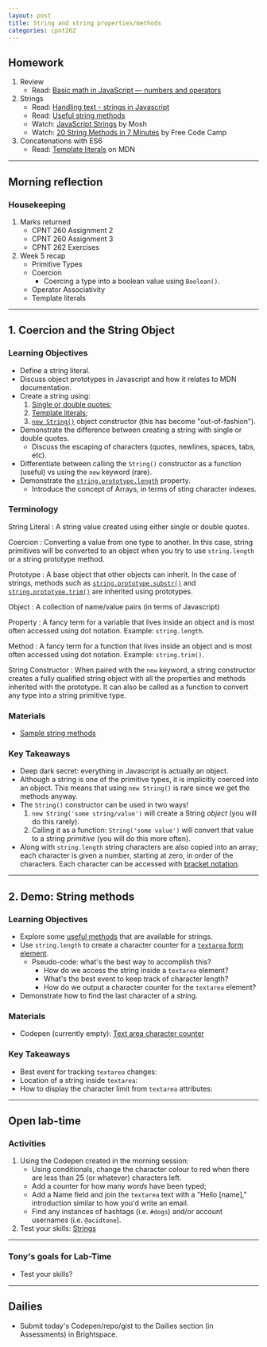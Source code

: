 ```yaml
---
layout: post
title: String and string properties/methods
categories: cpnt262
---
```


## Homework
1. Review
    - Read: [Basic math in JavaScript — numbers and operators](https://developer.mozilla.org/en-US/docs/Learn/JavaScript/First_steps/Math)
2. Strings
    - Read: [Handling text - strings in Javascript](https://developer.mozilla.org/en-US/docs/Learn/JavaScript/First_steps/Strings)
    - Read: [Useful string methods](https://developer.mozilla.org/en-US/docs/Learn/JavaScript/First_steps/Useful_string_methods)
    - Watch: [JavaScript Strings](https://youtu.be/09BwruU4kiY) by Mosh
    - Watch: [20 String Methods in 7 Minutes](https://youtu.be/VRz0nbax0uI) by Free Code Camp
3. Concatenations with ES6
    - Read: [Template literals](https://developer.mozilla.org/en-US/docs/Web/JavaScript/Reference/Template_literals) on MDN

---

## Morning reflection
### Housekeeping
1. Marks returned
    - CPNT 260 Assignment 2
    - CPNT 260 Assignment 3
    - CPNT 262 Exercises
2. Week 5 recap
    - Primitive Types
    - Coercion
        - Coercing a type into a boolean value using `Boolean()`.
    - Operator Associativity
    - Template literals

---

## 1. Coercion and the String Object
### Learning Objectives
- Define a string literal.
- Discuss object prototypes in Javascript and how it relates to MDN documentation.
- Create a string using:
    1. [Single or double quotes](https://stackoverflow.com/questions/242813/when-should-i-use-double-or-single-quotes-in-javascript);
    2. [Template literals](https://developer.mozilla.org/en-US/docs/Web/JavaScript/Reference/Template_literals);
    3. [`new String()`](https://developer.mozilla.org/en-US/docs/Web/JavaScript/Reference/Global_Objects/String/String) object constructor (this has become "out-of-fashion").
- Demonstrate the difference between creating a string with single or double quotes.
    - Discuss the escaping of characters (quotes, newlines, spaces, tabs, etc).
- Differentiate between calling the `String()` constructor as a function (useful) vs using the `new` keyword (rare).
- Demonstrate the [`string.prototype.length`](https://developer.mozilla.org/en-US/docs/Web/JavaScript/Reference/Global_Objects/String/length) property.
    - Introduce the concept of Arrays, in terms of sting character indexes.

### Terminology
String Literal
: A string value created using either single or double quotes.

Coercion
: Converting a value from one type to another. In this case, string primitives will be converted to an object when you try to use `string.length` or a string prototype method.

Prototype
: A base object that other objects can inherit. In the case of strings, methods such as [`string.prototype.substr()`](https://developer.mozilla.org/en-US/docs/Web/JavaScript/Reference/Global_Objects/String/substr) and [`string.prototype.trim()`](https://developer.mozilla.org/en-US/docs/Web/JavaScript/Reference/Global_Objects/String/trim) are inherited using prototypes.

Object
: A collection of name/value pairs (in terms of Javascript)

Property
: A fancy term for a variable that lives inside an object and is most often accessed using dot notation. Example: `string.length`.

Method
: A fancy term for a function that lives inside an object and is most often accessed using dot notation. Example: `string.trim()`.

String Constructor
: When paired with the `new` keyword, a string constructor creates a fully qualified string object with all the properties and methods inherited with the prototype. It can also be called as a function to convert any type into a string primitive type.

### Materials
- [Sample string methods](https://github.com/sait-wbdv/sample-code/blob/master/js-base/strings/string-methods.js)

### Key Takeaways
- Deep dark secret: everything in Javascript is actually an object.
- Although a string is one of the primitive types, it is implicitly coerced into an object. This means that using `new String()` is rare since we get the methods anyway.
- The `String()` constructor can be used in two ways!
    1. `new String('some string/value')` will create a String _object_ (you will do this rarely).
    2. Calling it as a function: `String('some value')` will convert that value to a string _primitive_ (you will do this more often).
- Along with `string.length` string characters are also copied into an array; each character is given a number, starting at zero, in order of the characters. Each character can be accessed with [bracket notation](https://developer.mozilla.org/en-US/docs/Web/JavaScript/Reference/Global_Objects/Array#accessing_array_elements).

---

## 2. Demo: String methods
### Learning Objectives
- Explore some [useful methods](https://developer.mozilla.org/en-US/docs/Learn/JavaScript/First_steps/Useful_string_methods) that are available for strings.
- Use `string.length` to create a character counter for a [`textarea` form element](https://developer.mozilla.org/en-US/docs/Web/HTML/Element/textarea).
    - Pseudo-code: what's the best way to accomplish this?
        - How do we access the string inside a `textarea` element?
        - What's the best event to keep track of character length?
        - How do we output a character counter for the `textarea` element?
- Demonstrate how to find the last character of a string.

### Materials
- Codepen (currently empty): [Text area character counter](https://codepen.io/acidtone/pen/qBqrzGb)

### Key Takeaways
- Best event for tracking `textarea` changes: 
- Location of a string inside `textarea`: 
- How to display the character limit from `textarea` attributes:

---

## Open lab-time
### Activities
1. Using the Codepen created in the morning session:
    - Using conditionals, change the character colour to red when there are less than 25 (or whatever) characters left.
    - Add a counter for how many _words_ have been typed;
    - Add a Name field and join the `textarea` text with a "Hello [name]," introduction similar to how you'd write an email.
    - Find any instances of hashtags (i.e. `#dogs`) and/or account usernames (i.e. `@acidtone`).
2. Test your skills: [Strings](https://developer.mozilla.org/en-US/docs/Learn/JavaScript/First_steps/Test_your_skills:_Strings)

---

### Tony's goals for Lab-Time
- Test your skills?

---

## Dailies
- Submit today's Codepen/repo/gist to the Dailies section (in Assessments) in Brightspace.